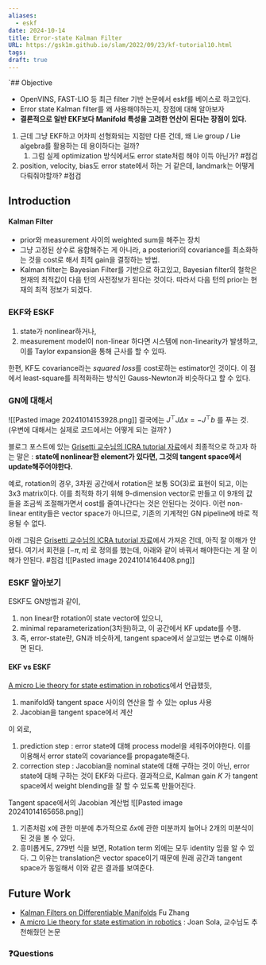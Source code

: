 ```yaml
---
aliases:
  - eskf
date: 2024-10-14
title: Error-state Kalman Filter
URL: https://gsk1m.github.io/slam/2022/09/23/kf-tutorial10.html
tags: 
draft: true
---
```

`## Objective
- OpenVINS, FAST-LIO 등 최근 filter 기반 논문에서 eskf를 베이스로 하고있다.
- Error state Kalman filter를 왜 사용해야하는지, 장점에 대해 알아보자
- **결론적으로 일반 EKF보다 Manifold 특성을 고려한 연산이 된다는 장점이 있다.**

1. 근데 그냥 EKF하고 어차피 선형화되는 지점만 다른 건데, 왜 Lie group / Lie algebra를 활용하는 데 용이하다는 걸까? 
	1. 그럼 실제 optimization 방식에서도 error state처럼 해야 이득 아닌가? #점검 
2. position, velocity, bias도 error state에서 하는 거 같은데,  landmark는 어떻게 다뤄줘야할까? #점검



## Introduction
#### Kalman Filter 
- prior와 measurement 사이의 weighted sum을 해주는 장치
- 그냥 고정된 상수로 융합해주는 게 아니라, a posteriori의 covariance를 최소화하는 것을 cost로 해서 최적 gain을 결정하는 방법.
- Kalman filter는 Bayesian Filter를 기반으로 하고있고, Bayesian filter의 철학은 현재의 최적값이 다음 턴의 사전정보가 된다는 것이다. 따라서 다음 턴의 prior는 현재의 최적 정보가 되겠다.

### EKF와 ESKF
1. state가 nonlinear하거나, 
2. measurement model이 non-linear 
하다면 시스템에 non-linearity가 발생하고, 이를 Taylor expansion을 통해 근사를 할 수 있따.

한편, KF도 covariance라는 *squared loss*를 cost로하는 estimator인 것이다. 
이 점에서 least-square를 최적화하는 방식인 Gauss-Newton과 비슷하다고 할 수 있다.


### GN에 대해서
![[Pasted image 20241014153928.png]]
결국에는 $J^{\top} J \Delta x = -J^{\top} b$ 를 푸는 것. (우변에 대해서는 실제로 코드에서는 어떻게 되는 걸까? )

블로그 포스트에 있는 [Grisetti 교수님의 ICRA tutorial 자료](https://www.diag.uniroma1.it//~labrococo/tutorial_icra_2016/icra16_slam_tutorial_grisetti.pdf#page=3.00)에서 최종적으로 하고자 하는 말은 :
**state에 nonlinear한 element가 있다면, 그것의 tangent space에서 update해주어야한다.** 

예로, rotation의 경우, 3차원 공간에서 rotation은 보통 SO(3)로 표현이 되고, 이는 3x3 matrix이다. 이를 최적화 하기 위해 9-dimension  vector로 만들고 이 9개의 값들을 조금씩 조절해가면서 cost를 줄여나간다는 것은 안된다는 것이다.
이런 non-linear entity들은 vector space가 아니므로, 기존의 기계적인 GN pipeline에 바로 적용될 수 없다.

아래 그림은 [Grisetti 교수님의 ICRA tutorial 자료](https://www.diag.uniroma1.it//~labrococo/tutorial_icra_2016/icra16_slam_tutorial_grisetti.pdf#page=3.00)에서 가져온 건데, 아직 잘 이해가 안 됐다. 
여기서 회전을 $[-\pi, \pi]$ 로 정의를 했는데, 아래와 같이 바꿔서 해야한다는 게 잘 이해가 안된다. #점검 
![[Pasted image 20241014164408.png]]
### ESKF 알아보기

ESKF도 GN방법과 같이, 
1. non linear한 rotation이 state vector에 있으니, 
2. minimal reparameterization(3차원)하고, 이 공간에서 KF update를 수행.
3. 즉, error-state란, GN과 비슷하게, tangent space에서 살고있는 변수로 이해하면 된다.


#### EKF vs ESKF
[A micro Lie theory for state estimation in robotics](https://arxiv.org/pdf/1812.01537)에서 언급했듯,
1. manifold와 tangent space 사이의 연산을 할 수 있는 oplus 사용
2. Jacobian을 tangent space에서 계산

이 외로, 
1. prediction step : error state에 대해 process model을 세워주어야한다. 이를 이용해서 error state의 covariance를 propagate해준다.
2. correction step : Jacobian을 nominal state에 대해 구하는 것이 아닌, error state에 대해 구하는 것이 EKF와 다르다. 결과적으로, Kalman gain $K$ 가 tangent space에서 weight blending을 잘 할 수 있도록 만들어진다.


Tangent space에서의 Jacobian 계산법
![[Pasted image 20241014165658.png]]
1. 기존처럼 x에 관한 미분에 추가적으로 $\delta x$에 관한 미분까지 늘어나 2개의 미분식이 된 것을 볼 수 있다.
2. 흥미롭게도, 279번 식을 보면, Rotation term 외에는 모두 identity 임을 알 수 있다. 그 이유는 translation은 vector space이기 때문에 원래 공간과 tangent space가 동일해서 이와 같은 결과를 보여준다.



## Future Work
- [Kalman Filters on Differentiable Manifolds](https://arxiv.org/pdf/2102.03804) Fu Zhang
- [A micro Lie theory for state estimation in robotics](https://arxiv.org/pdf/1812.01537) : Joan Sola,  교수님도 추천해줬던 논문


### ❓️Questions

